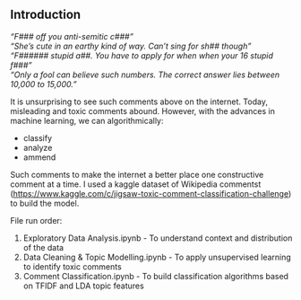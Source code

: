 ## Introduction

_“F### off you anti-semitic c###”  
“She’s cute in an earthy kind of way. Can’t sing for sh## though”  
“F###### stupid a##. You have to apply for when when your 16 stupid f###”  
“Only a fool can believe such numbers. The correct answer lies between 10,000 to 15,000.”_  
  
It is unsurprising to see such comments above on the internet. Today, misleading and toxic comments abound. However, with the advances in machine learning, we can algorithmically:

- classify
- analyze
- ammend 

Such comments to make the internet a better place one constructive comment at a time. I used a kaggle dataset of Wikipedia commentst (https://www.kaggle.com/c/jigsaw-toxic-comment-classification-challenge) to build the model.

File run order:

1. Exploratory Data Analysis.ipynb - To understand context and distribution of the data
2. Data Cleaning & Topic Modelling.ipynb - To apply unsupervised learning to identify toxic comments
3. Comment Classification.ipynb - To build classification algorithms based on TFIDF and LDA topic features